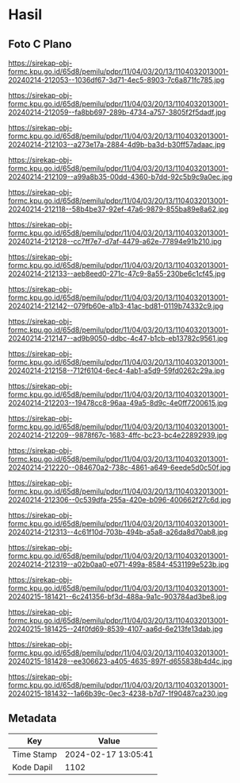 # Hasil

## Foto C Plano

https://sirekap-obj-formc.kpu.go.id/65d8/pemilu/pdpr/11/04/03/20/13/1104032013001-20240214-212053--1036df67-3d71-4ec5-8903-7c6a871fc785.jpg

https://sirekap-obj-formc.kpu.go.id/65d8/pemilu/pdpr/11/04/03/20/13/1104032013001-20240214-212059--fa8bb697-289b-4734-a757-3805f2f5dadf.jpg

https://sirekap-obj-formc.kpu.go.id/65d8/pemilu/pdpr/11/04/03/20/13/1104032013001-20240214-212103--a273e17a-2884-4d9b-ba3d-b30ff57adaac.jpg

https://sirekap-obj-formc.kpu.go.id/65d8/pemilu/pdpr/11/04/03/20/13/1104032013001-20240214-212109--a99a8b35-00dd-4360-b7dd-92c5b9c9a0ec.jpg

https://sirekap-obj-formc.kpu.go.id/65d8/pemilu/pdpr/11/04/03/20/13/1104032013001-20240214-212118--58b4be37-92ef-47a6-9879-855ba89e8a62.jpg

https://sirekap-obj-formc.kpu.go.id/65d8/pemilu/pdpr/11/04/03/20/13/1104032013001-20240214-212128--cc7ff7e7-d7af-4479-a62e-77894e91b210.jpg

https://sirekap-obj-formc.kpu.go.id/65d8/pemilu/pdpr/11/04/03/20/13/1104032013001-20240214-212133--aeb8eed0-271c-47c9-8a55-230be6c1cf45.jpg

https://sirekap-obj-formc.kpu.go.id/65d8/pemilu/pdpr/11/04/03/20/13/1104032013001-20240214-212142--079fb60e-a1b3-41ac-bd81-0119b74332c9.jpg

https://sirekap-obj-formc.kpu.go.id/65d8/pemilu/pdpr/11/04/03/20/13/1104032013001-20240214-212147--ad9b9050-ddbc-4c47-b1cb-eb13782c9561.jpg

https://sirekap-obj-formc.kpu.go.id/65d8/pemilu/pdpr/11/04/03/20/13/1104032013001-20240214-212158--712f6104-6ec4-4ab1-a5d9-59fd0262c29a.jpg

https://sirekap-obj-formc.kpu.go.id/65d8/pemilu/pdpr/11/04/03/20/13/1104032013001-20240214-212203--19478cc8-96aa-49a5-8d9c-4e0ff7200615.jpg

https://sirekap-obj-formc.kpu.go.id/65d8/pemilu/pdpr/11/04/03/20/13/1104032013001-20240214-212209--9878f67c-1683-4ffc-bc23-bc4e22892939.jpg

https://sirekap-obj-formc.kpu.go.id/65d8/pemilu/pdpr/11/04/03/20/13/1104032013001-20240214-212220--084670a2-738c-4861-a649-6eede5d0c50f.jpg

https://sirekap-obj-formc.kpu.go.id/65d8/pemilu/pdpr/11/04/03/20/13/1104032013001-20240214-212306--0c539dfa-255a-420e-b096-400662f27c6d.jpg

https://sirekap-obj-formc.kpu.go.id/65d8/pemilu/pdpr/11/04/03/20/13/1104032013001-20240214-212313--4c61f10d-703b-494b-a5a8-a26da8d70ab8.jpg

https://sirekap-obj-formc.kpu.go.id/65d8/pemilu/pdpr/11/04/03/20/13/1104032013001-20240214-212319--a02b0aa0-e071-499a-8584-4531199e523b.jpg

https://sirekap-obj-formc.kpu.go.id/65d8/pemilu/pdpr/11/04/03/20/13/1104032013001-20240215-181421--6c241356-bf3d-488a-9a1c-903784ad3be8.jpg

https://sirekap-obj-formc.kpu.go.id/65d8/pemilu/pdpr/11/04/03/20/13/1104032013001-20240215-181425--24f0fd69-8539-4107-aa6d-6e213fe13dab.jpg

https://sirekap-obj-formc.kpu.go.id/65d8/pemilu/pdpr/11/04/03/20/13/1104032013001-20240215-181428--ee306623-a405-4635-897f-d655838b4d4c.jpg

https://sirekap-obj-formc.kpu.go.id/65d8/pemilu/pdpr/11/04/03/20/13/1104032013001-20240215-181432--1a66b39c-0ec3-4238-b7d7-1f90487ca230.jpg


## Metadata

| Key        | Value               |
| ---------- | ------------------- |
| Time Stamp | 2024-02-17 13:05:41 |
| Kode Dapil | 1102                |



